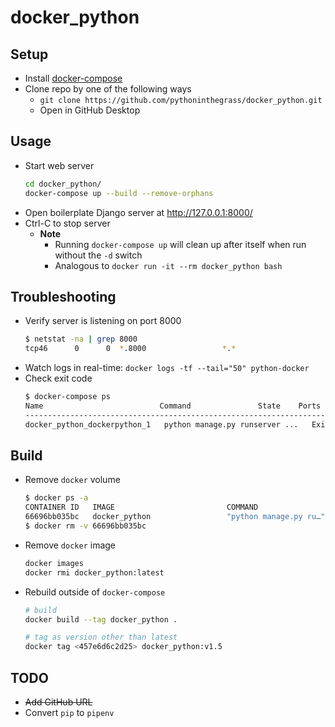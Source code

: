 # docker_python

## Setup
* Install [docker-compose](https://docs.docker.com/compose/install/)
* Clone repo by one of the following ways
    * `git clone https://github.com/pythoninthegrass/docker_python.git`
    * Open in GitHub Desktop

## Usage
* Start web server
    ```bash
    cd docker_python/
    docker-compose up --build --remove-orphans
    ```
* Open boilerplate Django server at http://127.0.0.1:8000/
* Ctrl-C to stop server
  * **Note**
    * Running `docker-compose up` will clean up after itself when run without the `-d` switch
    * Analogous to `docker run -it --rm docker_python bash`

## Troubleshooting
* Verify server is listening on port 8000
    ```bash
    $ netstat -na | grep 8000
    tcp46      0      0  *.8000                 *.*                    LISTEN
    ```
* Watch logs in real-time: `docker logs -tf --tail="50" python-docker`
* Check exit code
    ```bash
    $ docker-compose ps
    Name                          Command               State    Ports
    ------------------------------------------------------------------------------
    docker_python_dockerpython_1   python manage.py runserver ...   Exit 0
    ```

## Build
* Remove `docker` volume
    ```bash
    $ docker ps -a
    CONTAINER ID   IMAGE                         COMMAND                  CREATED         STATUS                       PORTS     NAMES
    66696bb035bc   docker_python                 "python manage.py ru…"   8 minutes ago   Exited (0) 36 seconds ago              docker_python_dockerpython_1
    $ docker rm -v 66696bb035bc
    ```
* Remove `docker` image
    ```bash
    docker images
    docker rmi docker_python:latest
    ```
* Rebuild outside of `docker-compose`
    ```bash
    # build
    docker build --tag docker_python .

    # tag as version other than latest
    docker tag <457e6d6c2d25> docker_python:v1.5
    ```

## TODO
* ~~Add GitHub URL~~
* Convert `pip` to `pipenv`

